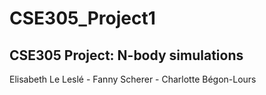 # CSE305_Project1
## CSE305 Project: N-body simulations
Elisabeth Le Leslé - Fanny Scherer - Charlotte Bégon-Lours
